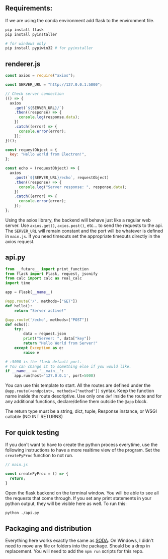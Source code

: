## Requirements: 
If we are using the conda environment add flask to the environment file.
```bash
pip install flask
pip install pyinstaller

# for windows only
pip install pypiwin32 # for pyinstaller
```

## renderer.js
```js
const axios = require("axios");

const SERVER_URL = "http://127.0.0.1:5000";

// Check server connection
(() => {
  axios
    .get(`${SERVER_URL}/`)
    .then((response) => {
      console.log(response.data);
    })
    .catch((error) => {
      console.error(error);
    });
})();

const requestObject = {
  key: "Hello world from Electron!",
};

const echo = (requestObject) => {
  axios
    .post(`${SERVER_URL}/echo`, requestObject)
    .then((response) => {
      console.log("Server response: ", response.data);
    })
    .catch((error) => {
      console.error(error);
    });
};
```
Using the axios library, the backend will behave just like a regular web server. Use `axios.get()`, `axios.post()`, etc... to send the requests to the api. The `SERVER_URL` will remain constant and the port will be whatever is defined in `main.js`. If you need timeouts set the appropriate timeouts directly in the axios request.

## api.py

```python
from __future__ import print_function
from flask import Flask, request, jsonify
from calc import calc as real_calc
import time

app = Flask(__name__)

@app.route('/', methods=["GET"])
def hello():
    return "Server active!"

@app.route('/echo', methods=["POST"])
def echo():
    try:
        data = request.json
        print("Server: ", data["key"])
        return "Hello World from Server!"
    except Exception as e:
        raise e

# :5000 is the flask default port. 
# You can change it to something else if you would like.
if __name__ == '__main__':
    app.run(host='127.0.0.1', port=5000)
```
You can use this template to start. All the routes are defined under the `@app.route(<endpoint>, methods=["method"])` syntax. Keep the function name inside the route descriptive. Use only one `def` inside the route and for any additional functions, declare/define them outside the `@app` block.

The return type must be a string, dict, tuple, Response instance, or WSGI callable (NO INT RETURNS)

## For quick testing 

If you don't want to have to create the python process everytime, use the following instructions to have a more realtime view of the program. Set the `createPyProc` function to not run.

```js
// main.js

const createPyProc = () => {
  return;
}
```
Open the flask backend on the terminal window. You will be able to see all the requests that come through. If you set any print statements in your python output, they will be visible here as well. To run this:
```bash
python ./api.py
```

## Packaging and distribution

Everything here works exactly the same as [SODA](https://github.com/bvhpatel/SODA/wiki/Packaging). On Windows, I didn't need to move any file or folders into the package. Should be a drop in replacement. You will need to add the `npm run` scripts for this repo.
